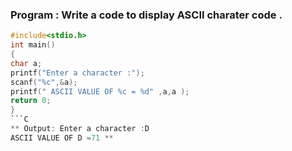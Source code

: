 ### Program : Write a code to display  ASCII charater code .
```C
#include<stdio.h>
int main()
{
char a;
printf("Enter a character :");
scanf("%c",&a);
printf(" ASCII VALUE OF %c = %d" ,a,a );
return 0;
}
```C
** Output: Enter a character :D
ASCII VALUE OF D =71 **
